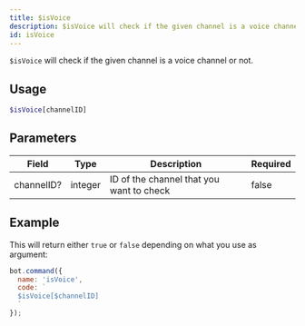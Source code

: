 ```yaml
---
title: $isVoice 
description: $isVoice will check if the given channel is a voice channel or not.
id: isVoice
---
```


`$isVoice` will check if the given channel is a voice channel or not.

## Usage

```php
$isVoice[channelID]
```

## Parameters 


| Field      | Type    | Description                              | Required |
| ---------- | ------- | ---------------------------------------- | -------- |
| channelID? | integer | ID of the channel that you want to check | false       |


## Example

This will return either `true` or `false` depending on what you use as argument:

```javascript
bot.command({
  name: 'isVoice',
  code: `
  $isVoice[$channelID]
  `
});
```